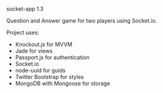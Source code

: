 socket-app 1.3

Question and Answer game for two players using Socket.io.

Project uses:

* Knockout.js for MVVM
* Jade for views
* Passport.js for authentication
* Socket.io
* node-uuid for guids
* Twitter Bootstrap for styles
* MongoDB with Mongoose for storage

